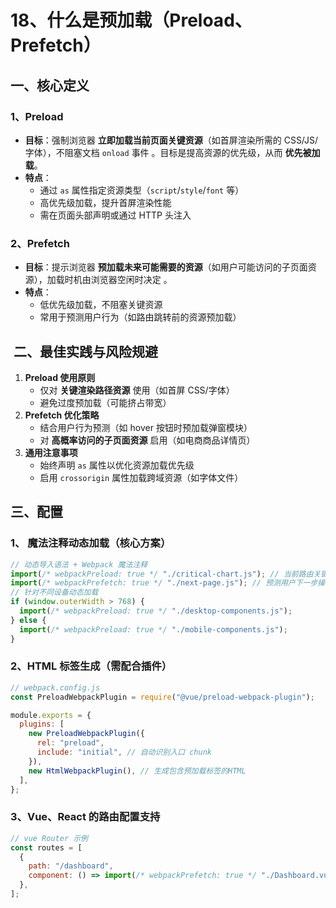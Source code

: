 # 18、什么是预加载（Preload、Prefetch）

## 一、核心定义

### 1、Preload‌

- ‌**目标**‌：强制浏览器 ‌**立即加载当前页面关键资源**‌（如首屏渲染所需的 CSS/JS/字体），不阻塞文档 `onload` 事件 ‌。目标是提高资源的优先级，从而 **优先被加载**。
- ‌**特点**‌：
  - 通过 `as` 属性指定资源类型（`script`/`style`/`font` 等）‌
  - 高优先级加载，提升首屏渲染性能 ‌
  - 需在页面头部声明或通过 HTTP 头注入 ‌

### 2、Prefetch‌

- ‌**目标**‌：提示浏览器 ‌**预加载未来可能需要的资源**‌（如用户可能访问的子页面资源），加载时机由浏览器空闲时决定 ‌。
- ‌**特点**‌：
  - 低优先级加载，不阻塞关键资源 ‌
  - 常用于预测用户行为（如路由跳转前的资源预加载）‌

## ‌ 二、最佳实践与风险规避

1. ‌**Preload 使用原则**‌
   - 仅对 ‌**关键渲染路径资源**‌ 使用（如首屏 CSS/字体）‌
   - 避免过度预加载（可能挤占带宽）‌
2. ‌**Prefetch 优化策略**‌
   - 结合用户行为预测（如 hover 按钮时预加载弹窗模块）‌
   - 对 ‌**高概率访问的子页面资源**‌ 启用（如电商商品详情页）‌
3. ‌**通用注意事项**‌
   - 始终声明 `as` 属性以优化资源加载优先级 ‌
   - 启用 `crossorigin` 属性加载跨域资源（如字体文件）‌

## 三、配置

### 1、‌ 魔法注释动态加载（核心方案）

```js
// 动态导入语法 + Webpack 魔法注释
import(/* webpackPreload: true */ "./critical-chart.js"); // 当前路由关键组件
import(/* webpackPrefetch: true */ "./next-page.js"); // 预测用户下一步操作
// 针对不同设备动态加载
if (window.outerWidth > 768) {
  import(/* webpackPreload: true */ "./desktop-components.js");
} else {
  import(/* webpackPreload: true */ "./mobile-components.js");
}
```

### 2、HTML 标签生成（需配合插件）

```js
// webpack.config.js
const PreloadWebpackPlugin = require("@vue/preload-webpack-plugin");

module.exports = {
  plugins: [
    new PreloadWebpackPlugin({
      rel: "preload",
      include: "initial", // 自动识别入口 chunk
    }),
    new HtmlWebpackPlugin(), // 生成包含预加载标签的HTML
  ],
};
```

### 3、Vue、React 的路由配置支持

```js
// vue Router 示例
const routes = [
  {
    path: "/dashboard",
    component: () => import(/* webpackPrefetch: true */ "./Dashboard.vue"),
  },
];
```
